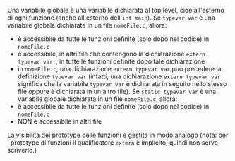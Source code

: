 Una variabile globale è una variabile dichiarata al top level, cioè all'esterno di ogni funzione (anche all'esterno dell'`int main`).
Se `typevar var` è una variabile globale dichiarata in un file `nomeFile.c`, allora:
- è accessibile da tutte le funzioni definite (solo dopo nel codice) in `nomeFile.c`
- è accessibile, in altri file che contengono la dichiarazione `extern typevar var;`, in tutte le funzioni definite dopo tale dichiarazione
- in `nomeFile.c`, una dichiarazione `extern typevar var` può precedere la definizione `typevar var` (infatti, una dichiarazione `extern typevar var` significa che la variabile `typevar var` è dichiarata in seguito nello stesso file oppure è dichiarata in un altro file).
Se `static typevar var` è una variabile globale dichiarata in un file `nomeFile.c`, allora:
- è accessibile da tutte le funzioni definite (solo dopo nel codice) in `nomeFile.c`
- NON è accessibile in altri file

La visibilità dei prototype delle funzioni è gestita in modo analogo (nota: per i prototype di funzioni il qualificatore `extern` è implicito, quindi non serve scriverlo.)